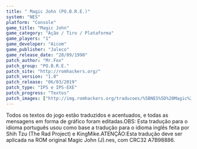```yaml
---
title: " Magic John (PO.B.R.E.)"
system: "NES"
platform: "Console"
game_title: "Magic John"
game_category: "Ação / Tiro / Plataforma"
game_players: "1"
game_developer: "Aicom"
game_publisher: "Jaleco"
game_release_date: "28/09/1990"
patch_author: "Mr.Fox"
patch_group: "PO.B.R.E."
patch_site: "http://romhackers.org/"
patch_version: "1.0"
patch_release: "06/03/2019"
patch_type: "IPS e IPS-EXE"
patch_progress: "Textos"
patch_images: ["http://img.romhackers.org/traducoes/%5BNES%5D%20Magic%20John%20-%20POBRE%20-%201.png","http://img.romhackers.org/traducoes/%5BNES%5D%20Magic%20John%20-%20POBRE%20-%202.png","http://img.romhackers.org/traducoes/%5BNES%5D%20Magic%20John%20-%20POBRE%20-%203.png"]
---
```

Todos os textos do jogo estão traduzidos e acentuados, e todas as mensagens em forma de gráfico foram editadas.OBS: Esta tradução para o idioma português usou como base a tradução para o idioma inglês feita por Shih Tzu (The Rad Project) e KingMike.ATENÇÃO:Esta tradução deve ser aplicada na ROM original Magic John (J).nes, com CRC32 A7B98886.